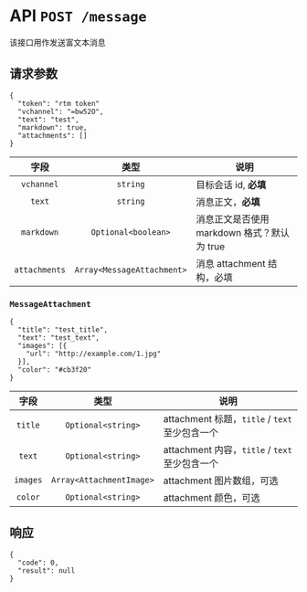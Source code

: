 # API `POST /message`

该接口用作发送富文本消息

## 请求参数

```
{
  "token": "rtm token"
  "vchannel": "=bw52O",
  "text": "test",
  "markdown": true,
  "attachments": []
}
```

| 字段 | 类型 | 说明 |
|:----:|:----:|------|
| `vchannel` | `string` | 目标会话 id, **必填** |
| `text` | `string` | 消息正文，**必填** |
| `markdown` | `Optional<boolean>` | 消息正文是否使用 markdown 格式？默认为 true |
| `attachments` | `Array<MessageAttachment>` | 消息 attachment 结构，必填 |

### `MessageAttachment`

```
{
  "title": "test_title",
  "text": "test_text",
  "images": [{
    "url": "http://example.com/1.jpg"
  }],
  "color": "#cb3f20"
}
```

| 字段 | 类型 | 说明 |
|:----:|:----:|------|
| `title` | `Optional<string>` | attachment 标题，`title` / `text` 至少包含一个 |
| `text` | `Optional<string>` | attachment 内容，`title` / `text` 至少包含一个 |
| `images` | `Array<AttachmentImage>` | attachment 图片数组，可选 |
| `color` | `Optional<string>` | attachment 颜色，可选 |

## 响应

```
{
  "code": 0,
  "result": null
}
```

